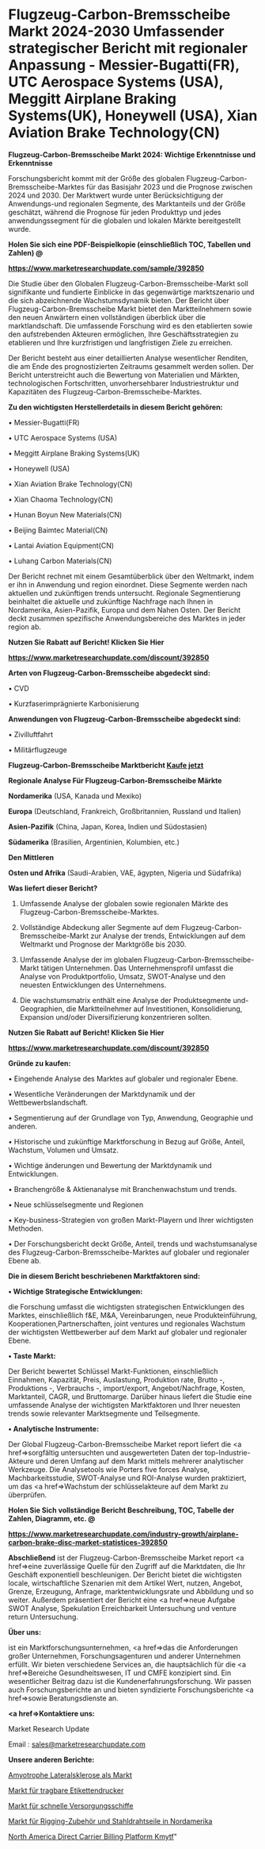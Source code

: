 # Flugzeug-Carbon-Bremsscheibe Markt 2024-2030 Umfassender strategischer Bericht mit regionaler Anpassung - Messier-Bugatti(FR), UTC Aerospace Systems (USA), Meggitt Airplane Braking Systems(UK), Honeywell (USA), Xian Aviation Brake Technology(CN)

<strong>Flugzeug-Carbon-Bremsscheibe Markt 2024: Wichtige Erkenntnisse und Erkenntnisse</strong>

Forschungsbericht kommt mit der Größe des globalen Flugzeug-Carbon-Bremsscheibe-Marktes für das Basisjahr 2023 und die Prognose zwischen 2024 und 2030. Der Marktwert wurde unter Berücksichtigung der Anwendungs-und regionalen Segmente, des Marktanteils und der Größe geschätzt, während die Prognose für jeden Produkttyp und jedes anwendungssegment für die globalen und lokalen Märkte bereitgestellt wurde.



<strong>Holen Sie sich eine PDF-Beispielkopie (einschließlich TOC, Tabellen und Zahlen) @
</strong>

<strong><a href=https://www.marketresearchupdate.com/sample/392850>

<strong>https://www.marketresearchupdate.com/sample/392850</u></font></a></strong></strong>

Die Studie über den Globalen Flugzeug-Carbon-Bremsscheibe-Markt soll signifikante und fundierte Einblicke in das gegenwärtige marktszenario und die sich abzeichnende Wachstumsdynamik bieten. Der Bericht über Flugzeug-Carbon-Bremsscheibe Markt bietet den Marktteilnehmern sowie den neuen Anwärtern einen vollständigen überblick über die marktlandschaft. Die umfassende Forschung wird es den etablierten sowie den aufstrebenden Akteuren ermöglichen, Ihre Geschäftsstrategien zu etablieren und Ihre kurzfristigen und langfristigen Ziele zu erreichen.

Der Bericht besteht aus einer detaillierten Analyse wesentlicher Renditen, die am Ende des prognostizierten Zeitraums gesammelt werden sollen. Der Bericht unterstreicht auch die Bewertung von Materialien und Märkten, technologischen Fortschritten, unvorhersehbarer Industriestruktur und Kapazitäten des Flugzeug-Carbon-Bremsscheibe-Marktes.



<strong>Zu den wichtigsten Herstellerdetails in diesem Bericht gehören:</strong>

• Messier-Bugatti(FR)

• UTC Aerospace Systems (USA)

• Meggitt Airplane Braking Systems(UK)

• Honeywell (USA)

• Xian Aviation Brake Technology(CN)

• Xian Chaoma Technology(CN)

• Hunan Boyun New Materials(CN)

• Beijing Baimtec Material(CN)

• Lantai Aviation Equipment(CN)

• Luhang Carbon Materials(CN)

Der Bericht rechnet mit einem Gesamtüberblick über den Weltmarkt, indem er ihn in Anwendung und region einordnet. Diese Segmente werden nach aktuellen und zukünftigen trends untersucht. Regionale Segmentierung beinhaltet die aktuelle und zukünftige Nachfrage nach Ihnen in Nordamerika, Asien-Pazifik, Europa und dem Nahen Osten. Der Bericht deckt zusammen spezifische Anwendungsbereiche des Marktes in jeder region ab.



<strong>Nutzen Sie Rabatt auf Bericht! Klicken Sie Hier
</strong>

<strong><a href=https://www.marketresearchupdate.com/discount/392850>https://www.marketresearchupdate.com/discount/392850</b></u></font></strong></a>



<strong>Arten von Flugzeug-Carbon-Bremsscheibe abgedeckt sind:</strong>

• CVD

• Kurzfaserimprägnierte Karbonisierung



<strong>Anwendungen von Flugzeug-Carbon-Bremsscheibe abgedeckt sind:</strong>

• Zivilluftfahrt

• Militärflugzeuge



<strong>Flugzeug-Carbon-Bremsscheibe Marktbericht <a href=https://www.marketresearchupdate.com/buynow/392850>Kaufe jetzt</a></strong>



<strong>Regionale Analyse Für Flugzeug-Carbon-Bremsscheibe Märkte</strong>



<strong>Nordamerika</strong> (USA, Kanada und Mexiko)



<strong>Europa</strong> (Deutschland, Frankreich, Großbritannien, Russland und Italien)



<strong>Asien-Pazifik</strong> (China, Japan, Korea, Indien und Südostasien)



<strong>Südamerika</strong> (Brasilien, Argentinien, Kolumbien, etc.)



<strong>Den Mittleren</strong> 

<strong>Osten und Afrika</strong> (Saudi-Arabien, VAE, ägypten, Nigeria und Südafrika)



<strong>Was liefert dieser Bericht?</strong>

1. Umfassende Analyse der globalen sowie regionalen Märkte des Flugzeug-Carbon-Bremsscheibe-Marktes.

2. Vollständige Abdeckung aller Segmente auf dem Flugzeug-Carbon-Bremsscheibe-Markt zur Analyse der trends, Entwicklungen auf dem Weltmarkt und Prognose der Marktgröße bis 2030.

3. Umfassende Analyse der im globalen Flugzeug-Carbon-Bremsscheibe-Markt tätigen Unternehmen. Das Unternehmensprofil umfasst die Analyse von Produktportfolio, Umsatz, SWOT-Analyse und den neuesten Entwicklungen des Unternehmens.

4. Die wachstumsmatrix enthält eine Analyse der Produktsegmente und-Geographien, die Marktteilnehmer auf Investitionen, Konsolidierung, Expansion und/oder Diversifizierung konzentrieren sollten.



<strong>Nutzen Sie Rabatt auf Bericht! Klicken Sie Hier
</strong>

<strong><a href=https://www.marketresearchupdate.com/discount/392850>https://www.marketresearchupdate.com/discount/392850</b></u></font></strong></a>



<strong>Gründe zu kaufen:</strong>

• Eingehende Analyse des Marktes auf globaler und regionaler Ebene.

• Wesentliche Veränderungen der Marktdynamik und der Wettbewerbslandschaft.

• Segmentierung auf der Grundlage von Typ, Anwendung, Geographie und anderen.

• Historische und zukünftige Marktforschung in Bezug auf Größe, Anteil, Wachstum, Volumen und Umsatz.

• Wichtige änderungen und Bewertung der Marktdynamik und Entwicklungen.

• Branchengröße &amp; Aktienanalyse mit Branchenwachstum und trends.

• Neue schlüsselsegmente und Regionen

• Key-business-Strategien von großen Markt-Playern und Ihrer wichtigsten Methoden.

• Der Forschungsbericht deckt Größe, Anteil, trends und wachstumsanalyse des Flugzeug-Carbon-Bremsscheibe-Marktes auf globaler und regionaler Ebene ab.



<strong>Die in diesem Bericht beschriebenen Marktfaktoren sind:</strong>



<strong>• Wichtige Strategische Entwicklungen:</strong>

die Forschung umfasst die wichtigsten strategischen Entwicklungen des Marktes, einschließlich f&amp;E, M&amp;A, Vereinbarungen, neue Produkteinführung, Kooperationen,Partnerschaften, joint ventures und regionales Wachstum der wichtigsten Wettbewerber auf dem Markt auf globaler und regionaler Ebene.



<strong>• Taste Markt:</strong>

Der Bericht bewertet Schlüssel Markt-Funktionen, einschließlich Einnahmen, Kapazität, Preis, Auslastung, Produktion rate, Brutto -, Produktions -, Verbrauchs -, import/export, Angebot/Nachfrage, Kosten, Marktanteil, CAGR, und Bruttomarge. Darüber hinaus liefert die Studie eine umfassende Analyse der wichtigsten Marktfaktoren und Ihrer neuesten trends sowie relevanter Marktsegmente und Teilsegmente.



<strong>• Analytische Instrumente:</strong>

Der Global Flugzeug-Carbon-Bremsscheibe Market report liefert die <a href=>sorgf</a>ältig untersuchten und ausgewerteten Daten der top-Industrie-Akteure und deren Umfang auf dem Markt mittels mehrerer analytischer Werkzeuge. Die Analysetools wie Porters five forces Analyse, Machbarkeitsstudie, SWOT-Analyse und ROI-Analyse wurden praktiziert, um das <a href=>Wachstum</a> der schlüsselakteure auf dem Markt zu überprüfen.



<strong>Holen Sie Sich vollständige Bericht Beschreibung, TOC, Tabelle der Zahlen, Diagramm, etc. @ </strong>

<strong><a href=https://www.marketresearchupdate.com/industry-growth/airplane-carbon-brake-disc-market-statistices-392850>https://www.marketresearchupdate.com/industry-growth/airplane-carbon-brake-disc-market-statistices-392850</a></font></strong>



<strong>Abschließend</strong> ist der Flugzeug-Carbon-Bremsscheibe Market report <a href=>eine</a> zuverlässige Quelle für den Zugriff auf die Marktdaten, die Ihr Geschäft exponentiell beschleunigen. Der Bericht bietet die wichtigsten locale, wirtschaftliche Szenarien mit dem Artikel Wert, nutzen, Angebot, Grenze, Erzeugung, Anfrage, marktentwicklungsrate und Abbildung und so weiter. Außerdem präsentiert der Bericht eine <a href=>neue</a> Aufgabe SWOT Analyse, Spekulation Erreichbarkeit Untersuchung und venture return Untersuchung.



<strong>Über uns:</strong>

 ist ein Marktforschungsunternehmen, <a href=>das</a> die Anforderungen großer Unternehmen, Forschungsagenturen und anderer Unternehmen erfüllt. Wir bieten verschiedene Services an, die hauptsächlich für die <a href=>Bereiche</a> Gesundheitswesen, IT und CMFE konzipiert sind. Ein wesentlicher Beitrag dazu ist die Kundenerfahrungsforschung. Wir passen auch Forschungsberichte an und bieten syndizierte Forschungsberichte <a href=>sowie</a> Beratungsdienste an.



<strong><a href=>Kontaktiere uns:</a></strong>

Market Research Update

Email : sales@marketresearchupdate.com



<strong>Unsere anderen Berichte:</strong>

<a href=https://www.linkedin.com/pulse/amyotrophic-lateral-sclerosis-als-market-size>Amyotrophe Lateralsklerose als Markt</a>

<a href=https://www.linkedin.com/pulse/handheld-label-printer-market-analysis-segment>Markt für tragbare Etikettendrucker</a>

<a href=https://www.linkedin.com/pulse/fast-supply-vessels-market-outlooks-2023-size>Markt für schnelle Versorgungsschiffe</a>

<a href=https://www.linkedin.com/pulse/north-america-rigging-accessories-steel-wire-ropes-market>Markt für Rigging-Zubehör und Stahldrahtseile in Nordamerika</a>

<a href=https://www.linkedin.com/pulse/north-america-direct-carrier-billing-platform-kmytf/>North America Direct Carrier Billing Platform Kmytf</a>"
